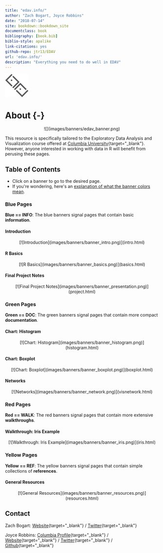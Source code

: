 ```yaml
--- 
title: "edav.info/"
author: "Zach Bogart, Joyce Robbins"
date: "2018-07-14"
site: bookdown::bookdown_site
documentclass: book
bibliography: [book.bib]
biblio-style: apalike
link-citations: yes
github-repo: jtr13/EDAV
url: 'edav.info/'
description: "Everything you need to do well in EDAV"
---
```


<a href="index.html"><img src="images/icons/edav_resource_small.png"></a>

# About {-}

<center>
![](images/banners/edav_banner.png)
</center>

This resource is specifically tailored to the Exploratory Data Analysis and Visualization course offered at [Columbia University](https://www.columbia.edu/){target="_blank"}. However, anyone interested in working with data in R will benefit from perusing these pages.

## Table of Contents
- Click on a banner to go to the desired page.
- If you're wondering, here's an [explanation of what the banner colors mean](intro.html#what-the-banners-mean).

### Blue Pages
**Blue == INFO**: The blue banners signal pages that contain basic **information**.

#### Introduction
<center>
[![Introduction](images/banners/banner_intro.png)](intro.html)
</center>

#### R Basics
<center>
[![R Basics](images/banners/banner_basics.png)](basics.html)
</center>

#### Final Project Notes
<center>
[![Final Project Notes](images/banners/banner_presentation.png)](project.html)
</center>

### Green Pages
**Green == DOC**: The green banners signal pages that contain more compact **documentation**.

#### Chart: Histogram
<center>
[![Chart: Histogram](images/banners/banner_histogram.png)](histogram.html)
</center>

#### Chart: Boxplot
<center>
[![Chart: Boxplot](images/banners/banner_boxplot.png)](boxplot.html)
</center>

#### Networks
<center>
[![Networks](images/banners/banner_network.png)](visnetwork.html)
</center>

### Red Pages
**Red == WALK**: The red banners signal pages that contain more extensive **walkthroughs**.

#### Walkthrough: Iris Example
<center>
[![Walkthrough: Iris Example](images/banners/banner_iris.png)](iris.html)
</center>

### Yellow Pages
**Yellow == REF**: The yellow banners signal pages that contain simple collections of  **references**.

#### General Resources
<center>
[![General Resources](images/banners/banner_resources.png)](resources.html)
</center>


## Contact

Zach Bogart: 
[Website](https://zachbogart.com/){target="_blank"}
/
[Twitter](https://twitter.com/zachbogart){target="_blank"}

Joyce Robbins: 
[Columbia Profile](http://stat.columbia.edu/department-directory/name/joyce-robbins/){target="_blank"}
/
[Website](http://www.joyce-robbins.com/){target="_blank"}
/
[Twitter](https://twitter.com/jtrnyc){target="_blank"}
/
[Github](https://github.com/jtr13){target="_blank"}

